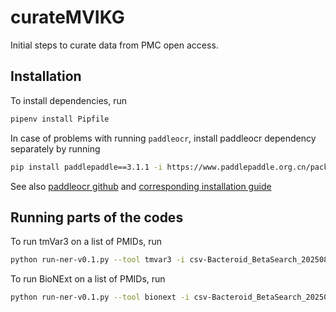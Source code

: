 # curateMVIKG
Initial steps to curate data from PMC open access.

## Installation



To install dependencies, run

```bash
pipenv install Pipfile
```


In case of problems with running `paddleocr`, install paddleocr dependency separately by running

```bash
pip install paddlepaddle==3.1.1 -i https://www.paddlepaddle.org.cn/packages/stable/cpu/
```

See also [paddleocr github](https://github.com/PaddlePaddle/PaddleOCR?tab=readme-ov-file#2-installation) and [corresponding installation guide](https://www.paddlepaddle.org.cn/en/install/quick?docurl=undefined)



## Running parts of the codes

To run tmVar3 on a list of PMIDs, run

```bash
python run-ner-v0.1.py --tool tmvar3 -i csv-Bacteroid_BetaSearch_20250821.csv -o <full path of the output directory. eg:out_tmVar3> --ignore-errors 
```

To run BioNExt on a list of PMIDs, run

```bash
python run-ner-v0.1.py --tool bionext -i csv-Bacteroid_BetaSearch_20250821.csv -o <full path of the output directory. eg:out_bionext> --ignore-errors --pipenv-dir <full path of the pipenv dir> --bionext-path <path to bionext main.py>
```

